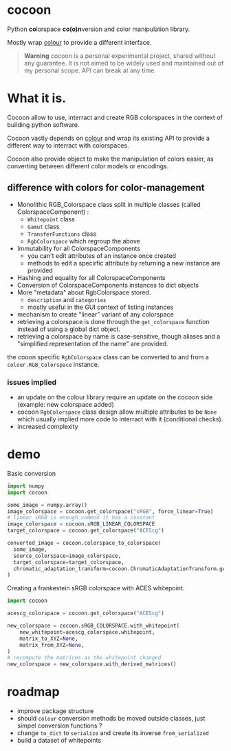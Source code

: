 # cocoon

Python **co**lorspace **co(o)n**version and color manipulation library.

Mostly wrap [colour](https://github.com/colour-science/colour) to provide a
different interface.

> **Warning** cocoon is a personal experimental project, shared without any
> guarantee. It is not aimed to be widely used and maintained out of my personal scope.
> API can break at any time.

# What it is.

Cocoon allow to use, interract and create RGB colorspaces in the context of
building python software.

Cocoon vastly depends on [colour](https://github.com/colour-science/colour)
and wrap its existing API to provide a different way to interract with colorspaces.

Cocoon also provide object to make the manipulation of colors easier, as converting
between different color models or encodings.

## difference with colors for color-management

- Monolithic RGB_Colorspace class split in multiple classes (called ColorspaceComponent) :
  - `Whitepoint` class
  - `Gamut` class
  - `TransferFunctions` class
  - `RgbColorspace` which regroup the above
- Immutability for all ColorspaceComponents
  - you can't edit attributes of an instance once created
  - methods to edit a specirfic attribute by returning a new instance are provided
- Hashing and equality for all ColorspaceComponents
- Conversion of ColorspaceComponents instances to dict objects
- More "metadata" about RgbColorspace stored.
  - `description` and `categories`
  - mostly useful in the GUI context of listing instances
- mechanism to create "linear" variant of any colorspace
- retrieving a colorspace is done through the `get_colorspace` function instead
of using a global dict object.
- retrieving a colorspace by name is case-sensitive, though aliases and a 
"simplified representation of the name" are provided.

the cooon specific `RgbColorspace` class can be converted to and from a `colour.RGB_Colorspace` instance.

### issues implied

- an update on the colour library require an update on the cocoon side (example: new colorspace added)
- cocoon `RgbColorspace` class design allow multiple attributes to be `None` which usually
implied more code to interract with it (conditional checks).
- increased complexity

# demo

Basic conversion

```python
import numpy
import cocoon

some_image = numpy.array()
image_colorspace = cocoon.get_colorspace("sRGB", force_linear=True)
# linear sRGB is enough common it has a constant
image_colorspace = cocoon.sRGB_LINEAR_COLORSPACE
target_colorspace = cocoon.get_colorspace("ACEScg")

converted_image = cocoon.colorspace_to_colorspace(
  some_image,
  source_colorspace=image_colorspace,
  target_colorspace=target_colorspace,
  chromatic_adaptation_transform=cocoon.ChromaticAdaptationTransform.get_default()
)
```

Creating a frankestein sRGB colorspace with ACES whitepoint.

```python
import cocoon

acescg_colorspace = cocoon.get_colorspace("ACEScg")

new_colorspace = cocoon.sRGB_COLORSPACE.with_whitepoint(
    new_whitepoint=acescg_colorspace.whitepoint,
    matrix_to_XYZ=None,
    matrix_from_XYZ=None,
)
# recompute the matrices as the whitepoint changed
new_colorspace = new_colorspace.with_derived_matrices()
```


# roadmap

- improve package structure
- should `colour` conversion methods be moved outside classes, just simpel conversion
functions ?
- change `to_dict` to `serialize` and create its inverse `from_serialized`
- build a dataset of whitepoints